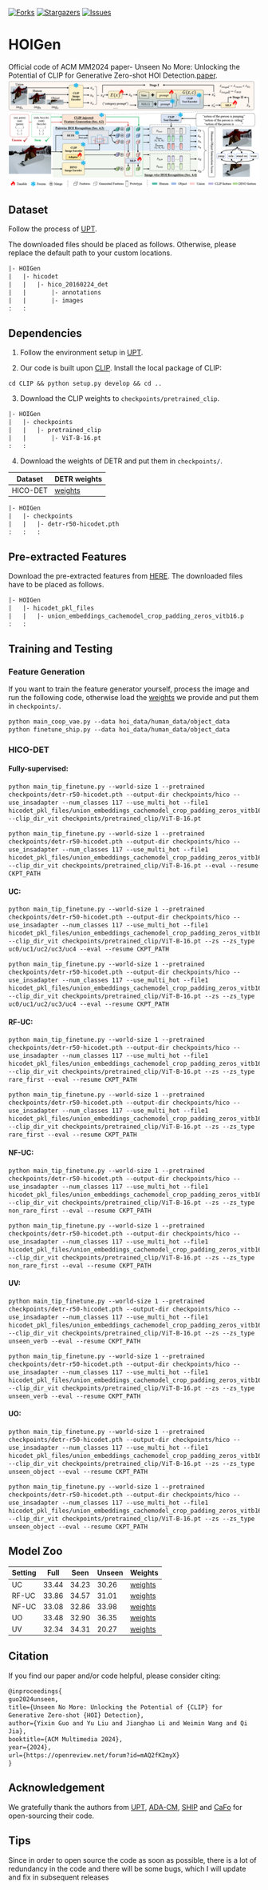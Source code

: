 

[![Forks][forks-shield]][forks-url]
[![Stargazers][stars-shield]][stars-url]
[![Issues][issues-shield]][issues-url]


# HOIGen
Official code of ACM MM2024 paper- Unseen No More: Unlocking the Potential of CLIP for Generative Zero-shot HOI Detection.[paper](https://arxiv.org/pdf/2408.05974).
![产品截图][product-screenshot]

## Dataset 
Follow the process of [UPT](https://github.com/fredzzhang/upt).

The downloaded files should be placed as follows. Otherwise, please replace the default path to your custom locations.
```
|- HOIGen
|   |- hicodet
|   |   |- hico_20160224_det
|   |       |- annotations
|   |       |- images
:   :      
```

## Dependencies
1. Follow the environment setup in [UPT](https://github.com/fredzzhang/upt).

2. Our code is built upon [CLIP](https://github.com/openai/CLIP). Install the local package of CLIP:
```
cd CLIP && python setup.py develop && cd ..
```

3. Download the CLIP weights to `checkpoints/pretrained_clip`.
```
|- HOIGen
|   |- checkpoints
|   |   |- pretrained_clip
|   |       |- ViT-B-16.pt
:   :      
```

4. Download the weights of DETR and put them in `checkpoints/`.


| Dataset | DETR weights |
| --- | --- |
| HICO-DET | [weights](https://drive.google.com/file/d/1BQ-0tbSH7UC6QMIMMgdbNpRw2NcO8yAD/view?usp=sharing)  |



```
|- HOIGen
|   |- checkpoints
|   |   |- detr-r50-hicodet.pth
:   :   :
```

## Pre-extracted Features
Download the pre-extracted features from [HERE](https://drive.google.com/file/d/1lUnUQD3XcWyQdwDHMi74oXBcivibGIWN/view?usp=sharing). The downloaded files have to be placed as follows.

```
|- HOIGen
|   |- hicodet_pkl_files
|   |   |- union_embeddings_cachemodel_crop_padding_zeros_vitb16.p
:   :      
```

## Training and Testing
### Feature Generation
If you want to train the feature generator yourself, process the image and run the following code, otherwise load the [weights](https://drive.google.com/file/d/1PWLw6CtN8eWT_MdZID3urIEVF2U1zKyZ/view?usp=sharing) we provide and put them in `checkpoints/`.
```
python main_coop_vae.py --data hoi_data/human_data/object_data
python finetune_ship.py --data hoi_data/human_data/object_data
```

### HICO-DET
#### Fully-supervised:
```
python main_tip_finetune.py --world-size 1 --pretrained checkpoints/detr-r50-hicodet.pth --output-dir checkpoints/hico --use_insadapter --num_classes 117 --use_multi_hot --file1 hicodet_pkl_files/union_embeddings_cachemodel_crop_padding_zeros_vitb16.p --clip_dir_vit checkpoints/pretrained_clip/ViT-B-16.pt 
```
```
python main_tip_finetune.py --world-size 1 --pretrained checkpoints/detr-r50-hicodet.pth --output-dir checkpoints/hico --use_insadapter --num_classes 117 --use_multi_hot --file1 hicodet_pkl_files/union_embeddings_cachemodel_crop_padding_zeros_vitb16.p --clip_dir_vit checkpoints/pretrained_clip/ViT-B-16.pt --eval --resume CKPT_PATH
```

#### UC:
```
python main_tip_finetune.py --world-size 1 --pretrained checkpoints/detr-r50-hicodet.pth --output-dir checkpoints/hico --use_insadapter --num_classes 117 --use_multi_hot --file1 hicodet_pkl_files/union_embeddings_cachemodel_crop_padding_zeros_vitb16.p --clip_dir_vit checkpoints/pretrained_clip/ViT-B-16.pt --zs --zs_type uc0/uc1/uc2/uc3/uc4 --eval --resume CKPT_PATH
```
```
python main_tip_finetune.py --world-size 1 --pretrained checkpoints/detr-r50-hicodet.pth --output-dir checkpoints/hico --use_insadapter --num_classes 117 --use_multi_hot --file1 hicodet_pkl_files/union_embeddings_cachemodel_crop_padding_zeros_vitb16.p --clip_dir_vit checkpoints/pretrained_clip/ViT-B-16.pt --zs --zs_type uc0/uc1/uc2/uc3/uc4 --eval --resume CKPT_PATH
```
#### RF-UC:
```
python main_tip_finetune.py --world-size 1 --pretrained checkpoints/detr-r50-hicodet.pth --output-dir checkpoints/hico --use_insadapter --num_classes 117 --use_multi_hot --file1 hicodet_pkl_files/union_embeddings_cachemodel_crop_padding_zeros_vitb16.p --clip_dir_vit checkpoints/pretrained_clip/ViT-B-16.pt --zs --zs_type rare_first --eval --resume CKPT_PATH
```
```
python main_tip_finetune.py --world-size 1 --pretrained checkpoints/detr-r50-hicodet.pth --output-dir checkpoints/hico --use_insadapter --num_classes 117 --use_multi_hot --file1 hicodet_pkl_files/union_embeddings_cachemodel_crop_padding_zeros_vitb16.p --clip_dir_vit checkpoints/pretrained_clip/ViT-B-16.pt --zs --zs_type rare_first --eval --resume CKPT_PATH
```
#### NF-UC:
```
python main_tip_finetune.py --world-size 1 --pretrained checkpoints/detr-r50-hicodet.pth --output-dir checkpoints/hico --use_insadapter --num_classes 117 --use_multi_hot --file1 hicodet_pkl_files/union_embeddings_cachemodel_crop_padding_zeros_vitb16.p --clip_dir_vit checkpoints/pretrained_clip/ViT-B-16.pt --zs --zs_type non_rare_first --eval --resume CKPT_PATH
```
```
python main_tip_finetune.py --world-size 1 --pretrained checkpoints/detr-r50-hicodet.pth --output-dir checkpoints/hico --use_insadapter --num_classes 117 --use_multi_hot --file1 hicodet_pkl_files/union_embeddings_cachemodel_crop_padding_zeros_vitb16.p --clip_dir_vit checkpoints/pretrained_clip/ViT-B-16.pt --zs --zs_type non_rare_first --eval --resume CKPT_PATH
```
#### UV:
```
python main_tip_finetune.py --world-size 1 --pretrained checkpoints/detr-r50-hicodet.pth --output-dir checkpoints/hico --use_insadapter --num_classes 117 --use_multi_hot --file1 hicodet_pkl_files/union_embeddings_cachemodel_crop_padding_zeros_vitb16.p --clip_dir_vit checkpoints/pretrained_clip/ViT-B-16.pt --zs --zs_type unseen_verb --eval --resume CKPT_PATH
```
```
python main_tip_finetune.py --world-size 1 --pretrained checkpoints/detr-r50-hicodet.pth --output-dir checkpoints/hico --use_insadapter --num_classes 117 --use_multi_hot --file1 hicodet_pkl_files/union_embeddings_cachemodel_crop_padding_zeros_vitb16.p --clip_dir_vit checkpoints/pretrained_clip/ViT-B-16.pt --zs --zs_type unseen_verb --eval --resume CKPT_PATH
```
#### UO:
```
python main_tip_finetune.py --world-size 1 --pretrained checkpoints/detr-r50-hicodet.pth --output-dir checkpoints/hico --use_insadapter --num_classes 117 --use_multi_hot --file1 hicodet_pkl_files/union_embeddings_cachemodel_crop_padding_zeros_vitb16.p --clip_dir_vit checkpoints/pretrained_clip/ViT-B-16.pt --zs --zs_type unseen_object --eval --resume CKPT_PATH
```
```
python main_tip_finetune.py --world-size 1 --pretrained checkpoints/detr-r50-hicodet.pth --output-dir checkpoints/hico --use_insadapter --num_classes 117 --use_multi_hot --file1 hicodet_pkl_files/union_embeddings_cachemodel_crop_padding_zeros_vitb16.p --clip_dir_vit checkpoints/pretrained_clip/ViT-B-16.pt --zs --zs_type unseen_object --eval --resume CKPT_PATH
```
## Model Zoo
| Setting | Full | Seen | Unseen | Weights |
| --- | --- |--- |--- |--- |
| UC | 33.44  | 34.23 | 30.26 | [weights](https://drive.google.com/file/d/1UA9rzFFxNkuhUqvTGGrCJ5xpRYw-H-Ei/view?usp=sharing)|
| RF-UC | 33.86  | 34.57 | 31.01 |[weights](https://drive.google.com/file/d/1UA9rzFFxNkuhUqvTGGrCJ5xpRYw-H-Ei/view?usp=sharing)|
| NF-UC | 33.08  | 32.86 | 33.98 |[weights](https://drive.google.com/file/d/1UA9rzFFxNkuhUqvTGGrCJ5xpRYw-H-Ei/view?usp=sharing)|
| UO | 33.48  | 32.90 | 36.35 |[weights](https://drive.google.com/file/d/1UA9rzFFxNkuhUqvTGGrCJ5xpRYw-H-Ei/view?usp=sharing)|
| UV | 32.34  | 34.31 | 20.27 |[weights](https://drive.google.com/file/d/1UA9rzFFxNkuhUqvTGGrCJ5xpRYw-H-Ei/view?usp=sharing)|

## Citation
If you find our paper and/or code helpful, please consider citing:
```
@inproceedings{
guo2024unseen,
title={Unseen No More: Unlocking the Potential of {CLIP} for Generative Zero-shot {HOI} Detection},
author={Yixin Guo and Yu Liu and Jianghao Li and Weimin Wang and Qi Jia},
booktitle={ACM Multimedia 2024},
year={2024},
url={https://openreview.net/forum?id=mAQ2fK2myX}
}
```
## Acknowledgement
We gratefully thank the authors from [UPT](https://github.com/fredzzhang/upt), [ADA-CM](https://github.com/ltttpku/ADA-CM/tree/main), [SHIP](https://github.com/mrflogs/SHIP) and [CaFo](https://github.com/OpenGVLab/CaFo) for open-sourcing their code.

## Tips
Since in order to open source the code as soon as possible, there is a lot of redundancy in the code and there will be some bugs, which I will update and fix in subsequent releases






<!-- MARKDOWN 链接 & 图片 -->
<!-- https://www.markdownguide.org/basic-syntax/#reference-style-links -->
[forks-shield]: https://img.shields.io/github/forks/soberguo/HOIGen.svg?style=for-the-badge
[forks-url]: https://github.com/soberguo/HOIGen/network/members
[stars-shield]: https://img.shields.io/github/stars/soberguo/HOIGen.svg?style=for-the-badge
[stars-url]: https://github.com/soberguo/HOIGen/stargazers
[issues-shield]: https://img.shields.io/github/issues/soberguo/HOIGen.svg?style=for-the-badge
[issues-url]: https://github.com/soberguo/HOIGen/issues
[product-screenshot]: images/fig1.png


